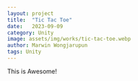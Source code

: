 ```yaml
---
layout: project
title:  "Tic Tac Toe"
date:   2023-09-09
category: Unity
image: assets/img/works/tic-tac-toe.webp
author: Marwin Wongjarupun
tags: Unity
---
```

This is Awesome!
